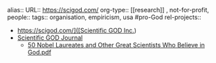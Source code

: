 alias::
URL:: https://scigod.com/
org-type:: [[research]] , not-for-profit,
people::
tags:: organisation, empiricism, usa #pro-God 
rel-projects::
- [https://scigod.com/]([Scientific GOD Inc.](https://scigod.com/))
- [Scientific GOD Journal](https://scigod.com/index.php/sgj/index)
	- [50 Nobel Laureates and Other Great Scientists Who Believe in God.pdf](https://scigod.com/file/SGJ_V1%283%29.pdf)